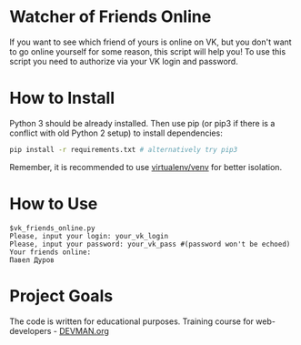 # Watcher of Friends Online

If you want to see which friend of yours is online on VK, but you don't want to go online yourself for some reason, this script will help you! To use this script you need to authorize via your VK login and password.

# How to Install

Python 3 should be already installed. Then use pip (or pip3 if there is a conflict with old Python 2 setup) to install dependencies:

```bash
pip install -r requirements.txt # alternatively try pip3
```

Remember, it is recommended to use [virtualenv/venv](https://devman.org/encyclopedia/pip/pip_virtualenv/) for better isolation.

# How to Use
```
$vk_friends_online.py
Please, input your login: your_vk_login
Please, input your password: your_vk_pass #(password won't be echoed)
Your friends online:
Павел Дуров

```
# Project Goals

The code is written for educational purposes. Training course for web-developers - [DEVMAN.org](https://devman.org)
